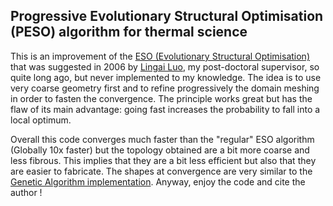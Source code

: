 ## Progressive Evolutionary Structural Optimisation (PESO) algorithm for thermal science

This is an improvement of the [ESO (Evolutionary Structural Optimisation)](https://github.com/Raphael-Boichot/Evolutionary-structural-optimisation-algorithm) that was suggested in 2006 by [Lingai Luo](https://scholar.google.fr/citations?user=2Q79jugAAAAJ&hl=fr), my post-doctoral supervisor, so quite long ago, but never implemented to my knowledge. The idea is to use very coarse geometry first and to refine progressively the domain meshing in order to fasten the convergence. The principle works great but has the flaw of its main advantage: going fast increases the probability to fall into a local optimum. 

Overall this code converges much faster than the "regular" ESO algorithm (Globally 10x faster) but the topology obtained are a bit more coarse and less fibrous. This implies that they are a bit less efficient but also that they are easier to fabricate. The shapes at convergence are very similar to the [Genetic Algorithm implementation](https://github.com/Raphael-Boichot/A-genetic-algorithm-for-topology-optimization-of-area-to-point-heat-conduction-problem). Anyway, enjoy the code and cite the author !
